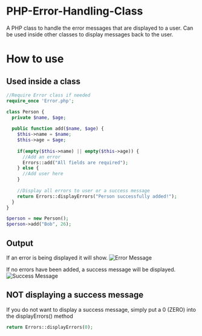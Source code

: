 # PHP-Error-Handling-Class
A PHP class to handle the error messages that are displayed to a user. Can be used inside other classes to display messages back to the user.

# How to use

## Used inside a class
```PHP
//Require Error class if needed
require_once 'Error.php';

class Person {
  private $name, $age;
  
  public function add($name, $age) {
    $this->name = $name;
    $this->age = $age;
    
    if(empty($this->name) || empty($this->age)) {
      //Add an error
      Errors::add("All fields are required");
    } else {
      //Add user here
    }
    
    //Display all errors to user or a success message
    return Errors::displayErrors("Person successfully added!");
  }
}
```

```PHP
$person = new Person();
$person->add("Bob", 26);
```

## Output
If an error is being displayed it will show.
![Error Message](http://i.imgur.com/ksh5y8Q.png)

If no errors have been added, a success message will be displayed.
![Success Message](http://i.imgur.com/yW0QyHu.png)

## NOT displaying a success message
If you do not want to display a success message, simply put a 0 (ZERO) into the displayErrors() method

```PHP
return Errors::displayErrors(0);
```
